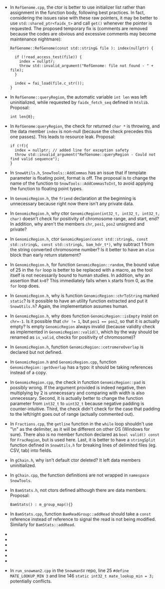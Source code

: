 * In `RefGenome.cpp`, the ctor is better to use initializer list rather than 
assignment in the function body, following best practices. In fact, considering the issues raise with these raw pointers, it may be better to use `std::shared_ptr<faidx_t>` and call `get()` whenever the pointer is requested.
  The proposed temporary fix is (comments are removed because the codes are obvious and 
  excessive comments may become maintenance nightmare):

      RefGenome::RefGenome(const std::string& file ): index(nullptr) {

        if (!read_access_test(file)) {
          index = nullptr;
          throw std::invalid_argument("RefGenome: file not found - " + file);
        }

        index = fai_load(file.c_str());
      }

* In `RefGenome::queryRegion`, the automatic variable `int len` was left uninitialized, while requested by `faidx_fetch_seq` defined in `htslib`.
  Proposal:

      int len{0};

* In `RefGenome:queryRegion`, the check for returned `char *` is throwing, and the data member `index` is non-null (because the check precedes this one passes).
This leads to resource leak.
  Proposal:

      if (!f){
        index = nullptr; // added line for exception safety
        throw std::invalid_argument("RefGenome::queryRegion - Could not find valid sequence");
      }

* In `SnowUtils.h`, `SnowTools::AddCommas` has an issue that if template parameter is floating point, format is off. The proposal is to change the name of the function to `SnowTools::AddCommasToInt`, to avoid applying the function to floating point types.

* In `GenomicRegion.h`, the `friend` declaration at the beginning is unnecessary because right now there isn't any private data.

* In `GenomicRegion.h`, why ctor `GenomicRegion(int32_t, int32_t, int32_t, char)` doesn't check for positivity of chromosome range, and start, end?
    In addition, why aren't the members `chr`, `pos1`, `pos2` unsigned and private?

* In `GenomicRegion.h`, ctor 
    `GenomicRegion(const std::string&, const std::string&, const std::string&, bam_hdr_t*)`, why subtract 1 from the string converted chromosome number?
    Is it better to have an `else` block than early return statement?

* In `GenomicRegion.h`, for function `GenomicRegion::random`, the bound value of 25 in the `for` loop is better to be replaced with a macro, as the tool itself is not necessarily bound to human studies.
    In addition, why an assertion that `k>0`? This immediately fails when `k` starts from 0, as the `for` loop does.

* In `GenomicRegion.h`, why is function `GenomicRegion::chrToString` marked `static`? Is it possible to have an utility function extracted and put it `SnowUtils.h`? Again, the implementation assumes human.

* In `GenomicRegion.h`, why does function `GenomicRegion::isEmpty` insist on `chr=-1`. Is it possible that `chr != 1`, but `pos1 == pos2`, so that it is actually empty?
  Is empty `GenomicRegion` always invalid (because validity check as implemented in `GenomicRegion::valid()`, which by the way should be renamed as `is_valid`, checks for positivity of chromosome)?

* In `GenomicRegion.h`, function `GenomicRegion::cetromereOverlap` is declared but not defined.

* In `GenomicRegion.h` and `GenomicRegion.cpp`, function `GenomicRegion::getOverlap` has a typo: it should be taking references instead of a copy.

* In `GenomicRegion.cpp`, the check in function `GenomicRegion::pad` is possibly wrong. If the argument provided is indeed negative, then multiplying by 2 is unnecessary and comparing with width is also unnecessary. Second, it is actually better to change the function parameter from `int32_t` to `uint32_t` because negative padding is counter-intuitive. Third, the check didn't check for the case that padding to the left/right goes out of range (actually commented out).

* In `Fractions.cpp`, the `getline` function in the `while` loop shouldn't use "\n" as the delimiter, as it will be different on other OS (Windows for sure).
  There also is no member function declared as `bool valid() const` for `FracRegion`, but is used here.
  Last, it is better to have a `stringSplit` function defined in `SnowUtils.h` for breaking lines of delimited files (eg. CSV, tab) into fields.

* In `gChain.h`, why isn't default ctor deleted? It left data members uninitialized.

* In `gChain.cpp`, the function definitions are not wrapped in `namespace SnowTools`.

* In `BamStats.h`, not ctors defined although there are data members. 
  Proposal:
    
      BamStats() : m_group_map(){}

* In `BamStats.cpp`, function `BamReadGroup::addRead` should take a `const` reference instead of reference to signal the read is not being modified. 
    Similarly for `BamStats::addRead`.

*

*

*

*

*

*

* In `run_snowman2.cpp` in the `SnowmanSV` repo, line 25 `#define MATE_LOOKUP_MIN 3` and line 146 `static int32_t mate_lookup_min = 3;` potentially conflicts.
